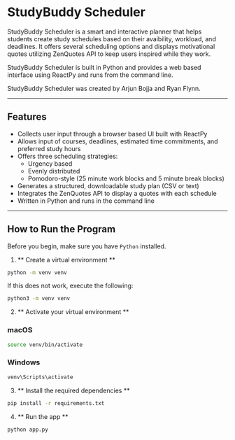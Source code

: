 # StudyBuddy Scheduler

StudyBuddy Scheduler is a smart and interactive planner that helps students create study schedules based on their avaibility, workload, and deadlines.
It offers several scheduling options and displays motivational quotes utilizing ZenQuotes API to keep users inspired while they work.

StudyBuddy Scheduler is built in Python and provides a web based interface using ReactPy and runs from the command line.

StudyBuddy Scheduler was created by Arjun Bojja and Ryan Flynn.

---

## Features

- Collects user input through a browser based UI built with ReactPy
- Allows input of courses, deadlines, estimated time commitments, and preferred study hours
- Offers three scheduling strategies:
    - Urgency based
    - Evenly distributed
    - Pomodoro-style (25 minute work blocks and 5 minute break blocks)
- Generates a structured, downloadable study plan (CSV or text)
- Integrates the ZenQuotes API to display a quotes with each schedule
- Written in Python and runs in the command line

---

## How to Run the Program
Before you begin, make sure you have ```Python``` installed.

1. ** Create a virtual environment **
```bash
python -m venv venv
```
If this does not work, execute the following:
```bash
python3 -m venv venv
```
2. ** Activate your virtual environment **
### macOS
```bash
source venv/bin/activate
```
### Windows
```bash
venv\Scripts\activate
```
3. ** Install the required dependencies **
```bash
pip install -r requirements.txt
```
4. ** Run the app **
```bash
python app.py
```

